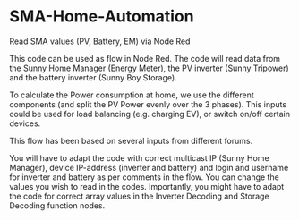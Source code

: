 # SMA-Home-Automation
Read SMA values (PV, Battery, EM) via Node Red

This code can be used as flow in Node Red.  The code will read data from the Sunny Home Manager (Energy Meter), the PV inverter (Sunny Tripower) and the battery inverter (Sunny Boy Storage).  

To calculate the Power consumption at home, we use the different components (and split the PV Power evenly over the 3 phases).  This inputs could be used for load balancing (e.g. charging EV), or switch on/off certain devices.

This flow has been based on several inputs from different forums.


You will have to adapt the code with correct multicast IP (Sunny Home Manager), device IP-address (inverter and battery) and login and username for inverter and battery as per comments in the flow.
You can change the values you wish to read in the codes.
Importantly, you might have to adapt the code for correct array values in the Inverter Decoding and Storage Decoding function nodes.
